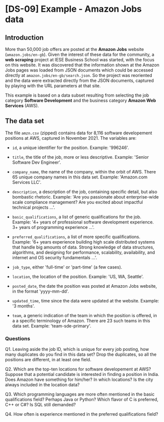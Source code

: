 # [DS-09] Example - Amazon Jobs data

## Introduction

More than 50,000 job offers are posted at the **Amazon Jobs** website (`amazon.jobs/en-gb`). Given the interest of these data for the community, a **web scraping** project at IESE Business School was started, with the focus on this website. It was discovered that the information shown at the Amazon Jobs pages was loaded from JSON documents which could be accessed directly at `amazon.jobs/en-gb/search.json`. So the project was reoriented and the data were extracted directly from the JSON documents, captured by playing with the URL parameters at that site.

This example is based on a data subset resulting from selecting the job category **Software Development** and the business category **Amazon Web Services** (AWS).

## The data set

The file `amzn.csv` (zipped) contains data for 8,116 software developement positions at AWS, captured in November 2021. The variables are:

* `id`, a unique identifier for the position. Example: '996246'.

* `title`, the title of the job, more or less descriptive. Example: 'Senior Software Dev Engineer'.

* `company_name`, the name of the company, within the orbit of AWS. There 65 unique company names in this data set. Example: 'Amazon.com Services LLC'.

* `description`, a description of the job, containing specific detail, but also bombastic rhetoric. Example: 'Are you passionate about enterprise-wide scale compliance management? Are you excited about impactful technical projects ...'.

* `basic_qualifications`, a list of generic qualifications for the job. Example: '4+ years of professional software development experience. 3+ years of programming experience ...'.

* `preferred_qualifications`, a list of more specific qualifications. Example: '6+ years experience building high scale distributed systems that handle big amounts of data. Strong knowledge of data structures, algorithms, and designing for performance, scalability, availability, and internet and OS security fundamentals ...'.

* `job_type`, either 'full-time' or 'part-time' (a few cases).

* `location`, the location of the position. Example: 'US, WA, Seattle'.

* `posted_date`, the date the position was posted at Amazon Jobs website, in the format 'yyyy-mm-dd'.

* `updated_time`, time since the data were updated at the website. Example: '3 months'.

* `team`, a generic indication of the team in which the position is offered, in a a specific terminology of Amazon. There are 23 such teams in this data set. Example: 'team-sde-primary'.

### Questions

Q1. Leaving aside the job ID, which is unique for every job posting, how many duplicates do you find in this data set? Drop the duplicates, so all the positions are different, in at least one field. 

Q2. Which are the top-ten locations for software developement at AWS? Suppose that a potential candidate is interested in finding a position in India. Does Amazon have something for him/her? In which locations? Is the city always included in the location data?

Q3. Which programming languages are more often mentioned in the basic qualifications field? Perhaps Java or Python? Which flavor of C is preferred, C++ or C#? Is SQL still demanded?

Q4. How often is experience mentioned in the preferred qualifications field?
